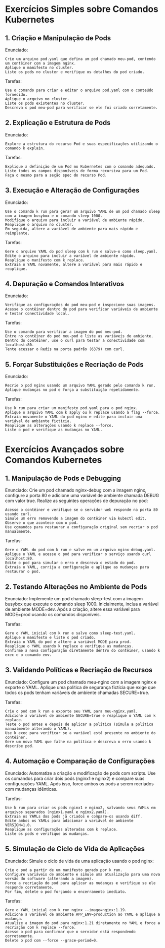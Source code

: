 # Exercícios Simples sobre Comandos Kubernetes
## 1. Criação e Manipulação de Pods

Enunciado:

    Crie um arquivo pod.yaml que defina um pod chamado meu-pod, contendo um contêiner com a imagem nginx.
    Aplique o manifesto no cluster.
    Liste os pods no cluster e verifique os detalhes do pod criado.

Tarefas:

    Use o comando para criar e editar o arquivo pod.yaml com o conteúdo fornecido.
    Aplique o arquivo no cluster.
    Liste os pods existentes no cluster.
    Descreva o pod meu-pod para verificar se ele foi criado corretamente.

## 2. Explicação e Estrutura de Pods

Enunciado:

    Explore a estrutura do recurso Pod e suas especificações utilizando o comando k explain.

Tarefas:

    Explique a definição de um Pod no Kubernetes com o comando adequado.
    Liste todos os campos disponíveis de forma recursiva para um Pod.
    Faça o mesmo para a seção spec do recurso Pod.

## 3. Execução e Alteração de Configurações

Enunciado:

    Use o comando k run para gerar um arquivo YAML de um pod chamado sleep com a imagem busybox e o comando sleep 1000.
    Modifique o arquivo para incluir a variável de ambiente rápido.
    Reaplique o arquivo no cluster.
    Em seguida, altere a variável de ambiente para mais rápido e reimplante.

Tarefas:

    Gere o arquivo YAML do pod sleep com k run e salve-o como sleep.yaml.
    Edite o arquivo para incluir a variável de ambiente rápido.
    Reaplique o manifesto com k replace.
    Extraia o YAML novamente, altere a variável para mais rápido e reaplique.

## 4. Depuração e Comandos Interativos

Enunciado:

    Verifique as configurações do pod meu-pod e inspecione suas imagens.
    Acesse o contêiner dentro do pod para verificar variáveis de ambiente e testar conectividade local.

Tarefas:

    Use o comando para verificar a imagem do pod meu-pod.
    Entre no contêiner do pod meu-pod e liste as variáveis de ambiente.
    Dentro do contêiner, use o curl para testar a conectividade com localhost:80.
    Tente acessar o Redis na porta padrão (6379) com curl.

## 5. Forçar Substituições e Recriação de Pods

Enunciado:

    Recrie o pod nginx usando um arquivo YAML gerado pelo comando k run.
    Aplique mudanças no pod e força a substituição repetidamente.

Tarefas:

    Use k run para criar um manifesto pod.yaml para o pod nginx.
    Aplique o arquivo YAML com k apply ou k replace usando a flag --force.
    Extraia novamente o YAML do pod nginx e edite para incluir uma variável de ambiente fictícia.
    Reaplique as alterações usando k replace --force.
    Liste o pod e verifique as mudanças no YAML.

# Exercícios Avançados sobre Comandos Kubernetes
## 1. Manipulação de Pods e Debugging

Enunciado:
Crie um pod chamado nginx-debug com a imagem nginx, configure a porta 80 e adicione uma variável de ambiente chamada DEBUG com valor true. Realize as seguintes operações de depuração no pod:

    Acesse o contêiner e verifique se o servidor web responde na porta 80 usando curl.
    Simule um erro removendo a imagem do contêiner via kubectl edit. Observe o que acontece com o pod.
    Use comandos para restaurar a configuração original sem recriar o pod manualmente.

Tarefas:

    Gere o YAML do pod com k run e salve em um arquivo nginx-debug.yaml.
    Aplique o YAML e acesse o pod para verificar o serviço usando curl localhost:80.
    Edite o pod para simular o erro e descreva o estado do pod.
    Extraia o YAML, corrija a configuração e aplique as mudanças para restaurar o pod.

## 2. Testando Alterações no Ambiente de Pods

Enunciado:
Implemente um pod chamado sleep-test com a imagem busybox que execute o comando sleep 1000. Inicialmente, inclua a variável de ambiente MODE=dev. Após a criação, altere essa variável para MODE=prod usando os comandos disponíveis.

Tarefas:

    Gere o YAML inicial com k run e salve como sleep-test.yaml.
    Aplique o manifesto e liste o pod criado.
    Extraia o YAML do pod e altere a variável MODE para prod.
    Reaplique o YAML usando k replace e verifique as mudanças.
    Confirme a nova configuração diretamente dentro do contêiner, usando k exec e o comando env.

## 3. Validando Políticas e Recriação de Recursos

Enunciado:
Configure um pod chamado meu-nginx com a imagem nginx e exporte o YAML. Aplique uma política de segurança fictícia que exige que todos os pods tenham variáveis de ambiente chamadas SECURE=true.

Tarefas:

    Crie o pod com k run e exporte seu YAML para meu-nginx.yaml.
    Adicione a variável de ambiente SECURE=true e reaplique o YAML com k replace.
    Teste o pod antes e depois de aplicar a política (simule a política manualmente alterando o YAML).
    Use k exec para verificar se a variável está presente no ambiente do contêiner.
    Gere um novo YAML que falhe na política e descreva o erro usando k describe pod.

## 4. Automação e Comparação de Configurações

Enunciado:
Automatize a criação e modificação de pods com scripts. Use os comandos para criar dois pods (nginx1 e nginx2) e compare suas configurações YAML. Após isso, force ambos os pods a serem recriados com mudanças idênticas.

Tarefas:

    Use k run para criar os pods nginx1 e nginx2, salvando seus YAMLs em arquivos separados (nginx1.yaml e nginx2.yaml).
    Extraia os YAMLs dos pods já criados e compare-os usando diff.
    Edite ambos os YAMLs para adicionar a variável de ambiente VERSION=1.0.
    Reaplique as configurações alteradas com k replace.
    Liste os pods e verifique as mudanças.

## 5. Simulação de Ciclo de Vida de Aplicações

Enunciado:
Simule o ciclo de vida de uma aplicação usando o pod nginx:

    Crie o pod a partir de um manifesto gerado por k run.
    Configure variáveis de ambiente e simule uma atualização para uma nova versão do software (alterando a imagem).
    Force a recriação do pod para aplicar as mudanças e verifique se ele responde corretamente.
    Por fim, delete o pod forçando o encerramento imediato.

Tarefas:

    Gere o YAML inicial com k run nginx --image=nginx:1.19.
    Adicione a variável de ambiente APP_ENV=production ao YAML e aplique a mudança.
    Atualize a imagem do pod para nginx:1.21 diretamente no YAML e force a recriação com k replace --force.
    Acesse o pod para confirmar que o servidor está respondendo corretamente.
    Delete o pod com --force --grace-period=0.
